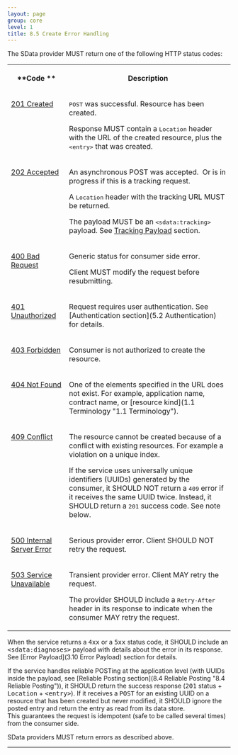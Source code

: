 ```yaml
---
layout: page
group: core
level: 1
title: 8.5 Create Error Handling
---
```


The SData provider MUST return one of the following HTTP status
codes:

<table class="content">
<tbody>

<tr>

<th>

**Code **

</th>
<th>

**Description**

</th>

</tr>

<tr>

<td valign="top">

[201
Created](http://www.w3.org/Protocols/rfc2616/rfc2616-sec10.html#sec10.2.2)

</td>
<td valign="top">

<tt>POST</tt> was successful. Resource has been created.

Response MUST contain a <tt>Location</tt> header with the URL of the created
resource, plus the <tt>&lt;entry&gt;</tt> that was created.

</td>

</tr>

<tr>

<td valign="top">

[202
Accepted](http://www.w3.org/Protocols/rfc2616/rfc2616-sec10.html#sec10.2.3)

</td>
<td valign="top">

An asynchronous POST was accepted.&nbsp;&nbsp;Or is in progress if this is a tracking
request.

A <tt>Location</tt> header with the tracking URL MUST be returned.

The payload MUST be an <tt>&lt;sdata:tracking&gt;</tt> payload. See [Tracking Payload](http://interop.sage.com/daisy/sdata/SDataProtocolDescription/AnatomyOfAnSDataFeed/TrackingPayload.html) section.

</td>

</tr>

<tr>

<td valign="top">

[400
Bad Request](http://www.w3.org/Protocols/rfc2616/rfc2616-sec10.html#sec10.4.1)

</td>
<td valign="top">

Generic status for consumer side error.

Client MUST modify the request before resubmitting.

</td>

</tr>

<tr>

<td valign="top">

[401
Unauthorized](http://www.w3.org/Protocols/rfc2616/rfc2616-sec10.html#sec10.4.2)

</td>
<td valign="top">

Request requires user authentication. See
[Authentication section](5.2 Authentication)
for details.

</td>

</tr>

<tr>

<td valign="top">

[403
Forbidden](http://www.w3.org/Protocols/rfc2616/rfc2616-sec10.html#sec10.4.4)

</td>
<td valign="top">

Consumer is not authorized to create the resource.

</td>

</tr>

<tr>

<td valign="top">

[404
Not Found](http://www.w3.org/Protocols/rfc2616/rfc2616-sec10.html#sec10.4.5)

</td>
<td valign="top">

One of the elements specified in the URL does not exist. For example,
application name, contract name, or [resource kind](1.1 Terminology "1.1 Terminology").

</td>

</tr>

<tr>

<td valign="top">

[409
Conflict](http://www.w3.org/Protocols/rfc2616/rfc2616-sec10.html#sec10.4.10)

</td>
<td valign="top">

The resource cannot be created because of a conflict with existing resources.
For example a violation on a unique index.

If the service uses universally unique identifiers (UUIDs) generated by the
consumer,&nbsp;it SHOULD NOT return a <tt>409</tt> error if it receives the same UUID
twice. Instead, it SHOULD return a <tt>201</tt> success code. See note below.

</td>

</tr>

<tr>

<td valign="top">

[500
Internal Server Error](http://www.w3.org/Protocols/rfc2616/rfc2616-sec10.html#sec10.5.1)

</td>
<td valign="top">

Serious provider error. Client SHOULD NOT&nbsp; retry the request.

</td>

</tr>

<tr>

<td valign="top">

[503
Service Unavailable](http://www.w3.org/Protocols/rfc2616/rfc2616-sec10.html#sec10.5.4)

</td>
<td valign="top">

Transient provider error. Client MAY retry the request.

The provider SHOULD include a <tt>Retry-After</tt> header in its response to
indicate when&nbsp;the consumer MAY retry the request.

</td>

</tr>

</tbody>
</table>

When the service returns a <tt>4xx</tt> or a <tt>5xx</tt> status code, it
SHOULD include an <tt>&lt;sdata:diagnoses&gt;</tt> payload with details about
the error in its response. See
[Error Payload](3.10 Error Payload)
section for details.

If the service handles reliable POSTing at the application level
(with UUIDs inside the payload, see [Reliable Posting
section](8.4 Reliable Posting "8.4 Reliable Posting")), it SHOULD return the success response (<tt>201</tt> status +
<tt>Location</tt> + <tt>&lt;entry&gt;</tt>). If it receives a <tt>POST</tt> for
an existing UUID on a resource that has been created but never modified, it
SHOULD ignore the posted entry and return the entry as read from its data store.
This&nbsp;guarantees&nbsp;the request is idempotent (safe to be called several times) from
the consumer side.

SData providers MUST return errors as described above.

* * *